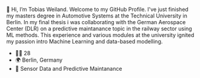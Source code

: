 👋 Hi, I’m Tobias Weiland. Welcome to my GitHub Profile. I've just finished my masters degree in Automotive Systems at the Technical University in Berlin. 
In my final thesis i was collaborating with the German Aerospace Center (DLR) on a predictive maintanance topic in the railway sector using ML methods. This experience and various modules at the university ignited my passion intro Machine Learning and data-based modelling.

- 🙍‍♂️ 28
- 🌍 Berlin, Germany
- 👀 Sensor Data and Predictive Maintanance

<!---
SeniorWeiland/SeniorWeiland is a ✨ special ✨ repository because its `README.md` (this file) appears on your GitHub profile.
You can click the Preview link to take a look at your changes.
--->
